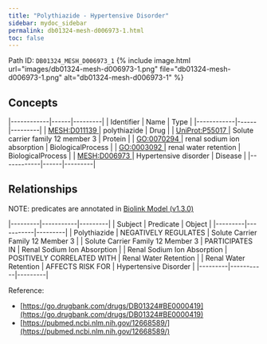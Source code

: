 ```yaml
---
title: "Polythiazide - Hypertensive Disorder"
sidebar: mydoc_sidebar
permalink: db01324-mesh-d006973-1.html
toc: false 
---
```



Path ID: `DB01324_MESH_D006973_1`
{% include image.html url="images/db01324-mesh-d006973-1.png" file="db01324-mesh-d006973-1.png" alt="db01324-mesh-d006973-1" %}

## Concepts

|------------|------|---------|
| Identifier | Name | Type    |
|------------|------|---------|
| <a href="https://identifiers.org/MESH:D011139">MESH:D011139 </a> | polythiazide | Drug |
| <a href="https://identifiers.org/UniProt:P55017">UniProt:P55017 </a> | Solute carrier family 12 member 3 | Protein |
| <a href="https://identifiers.org/GO:0070294">GO:0070294 </a> | renal sodium ion absorption | BiologicalProcess |
| <a href="https://identifiers.org/GO:0003092">GO:0003092 </a> | renal water retention | BiologicalProcess |
| <a href="https://identifiers.org/MESH:D006973">MESH:D006973 </a> | Hypertensive disorder | Disease |
|------------|------|---------|

## Relationships


NOTE: predicates are annotated in <a href="https://github.com/biolink/biolink-model/releases/tag/v1.3.0">Biolink Model (v1.3.0)</a>

|---------|-----------|---------|
| Subject | Predicate | Object  |
|---------|-----------|---------|
| Polythiazide | NEGATIVELY REGULATES | Solute Carrier Family 12 Member 3 |
| Solute Carrier Family 12 Member 3 | PARTICIPATES IN | Renal Sodium Ion Absorption |
| Renal Sodium Ion Absorption | POSITIVELY CORRELATED WITH | Renal Water Retention |
| Renal Water Retention | AFFECTS RISK FOR | Hypertensive Disorder |
|---------|-----------|---------|

Reference: 
  - [https://go.drugbank.com/drugs/DB01324#BE0000419](https://go.drugbank.com/drugs/DB01324#BE0000419)
  - [https://pubmed.ncbi.nlm.nih.gov/12668589/](https://pubmed.ncbi.nlm.nih.gov/12668589/)
